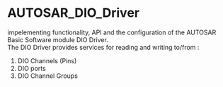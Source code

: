 
<h1>AUTOSAR_DIO_Driver</h1>

impelementing functionality, API and the configuration of the AUTOSAR Basic Software module DIO Driver.
<br>
The DIO Driver provides services for reading and writing to/from :

<ol>
<li>DIO Channels (Pins)</li>
<li>DIO ports</li>
<li>DIO Channel Groups</li>
</ol>
